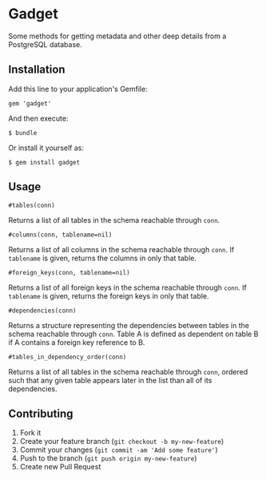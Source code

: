 # Gadget

Some methods for getting metadata and other deep details from a PostgreSQL database.

## Installation

Add this line to your application's Gemfile:

    gem 'gadget'

And then execute:

    $ bundle

Or install it yourself as:

    $ gem install gadget

## Usage

`#tables(conn)`

Returns a list of all tables in the schema reachable through `conn`.

`#columns(conn, tablename=nil)`

Returns a list of all columns in the schema reachable through `conn`.
If `tablename` is given, returns the columns in only that table.

`#foreign_keys(conn, tablename=nil)`

Returns a list of all foreign keys in the schema reachable through `conn`.
If `tablename` is given, returns the foreign keys in only that table.

`#dependencies(conn)`

Returns a structure representing the dependencies between tables in the schema reachable through `conn`.
Table A is defined as dependent on table B if A contains a foreign key reference to B.

`#tables_in_dependency_order(conn)`

Returns a list of all tables in the schema reachable through `conn`, ordered such that any given table
appears later in the list than all of its dependencies.

## Contributing

1. Fork it
2. Create your feature branch (`git checkout -b my-new-feature`)
3. Commit your changes (`git commit -am 'Add some feature'`)
4. Push to the branch (`git push origin my-new-feature`)
5. Create new Pull Request
